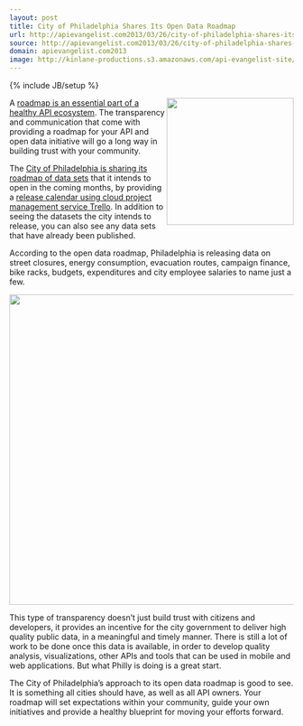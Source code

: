 ```yaml
---
layout: post
title: City of Philadelphia Shares Its Open Data Roadmap
url: http://apievangelist.com2013/03/26/city-of-philadelphia-shares-its-open-data-roadmap/
source: http://apievangelist.com2013/03/26/city-of-philadelphia-shares-its-open-data-roadmap/
domain: apievangelist.com2013
image: http://kinlane-productions.s3.amazonaws.com/api-evangelist-site/blog/tecnically-philly.png
---
```

{% include JB/setup %}<p>
     <a title="tecnically philly" href="http://technical.ly/philly/" target="_blank"><img src="https://s3.amazonaws.com/kinlane-productions/city/philadelphia/tecnically-philly.png"  width="225" align="right" /></a>
</p>
<p>
     A <a href="/buildingblocks/roadmap.php">roadmap is an essential part of a healthy API ecosystem</a>. The transparency and communication that come with providing a roadmap for your API and open data initiative will go a long way in building trust with your community.
</p>
<p>
     The <a href="http://technical.ly/philly/2013/03/26/city-of-philadelphia-open-data-release-schedule/">City of Philadelphia is sharing its roadmap of data sets</a> that it intends to open in the coming months, by providing a <a href="https://trello.com/board/city-of-philadelphia-open-data-pipeline/51487d15bb68f5de3b0099b0">release calendar using cloud project management service Trello</a>. In addition to seeing the datasets the city intends to release, you can also see any data sets that have already been published.
</p>
<p>
     According to the open data roadmap, Philadelphia is releasing data on street closures, energy consumption, evacuation routes, campaign finance, bike racks, budgets, expenditures and city employee salaries to name just a few.
</p>
<p>
     <a title="tecnically philly" href="http://technical.ly/philly/" target="_blank"><img src="https://s3.amazonaws.com/kinlane-productions/city/philadelphia/city-of-philly-open-data-roadmap.png"  width="550" /></a>
</p>
<p>
     This type of transparency doesn’t just build trust with citizens and developers, it provides an incentive for the city government to deliver high quality public data, in a meaningful and timely manner. There is still a lot of work to be done once this data is available, in order to develop quality analysis, visualizations, other APIs and tools that can be used in mobile and web applications. But what Philly is doing is a great start.
</p>
<p>
     The City of Philadelphia’s approach to its open data roadmap is good to see. It is something all cities should have, as well as all API owners. Your roadmap will set expectations within your community, guide your own initiatives and provide a healthy blueprint for moving your efforts forward.
</p>
